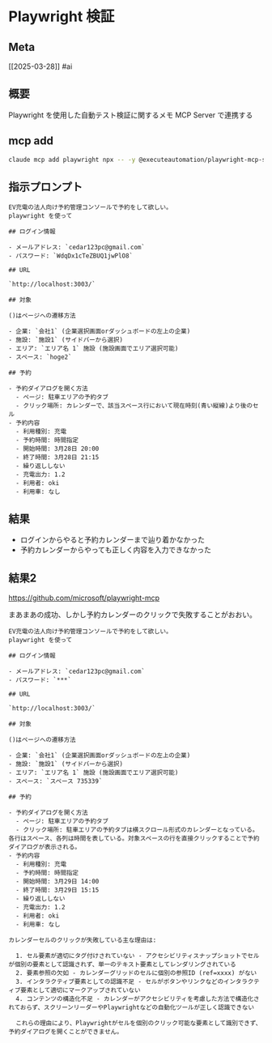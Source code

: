 # Playwright 検証

## Meta

[[2025-03-28]]
#ai

## 概要

Playwright を使用した自動テスト検証に関するメモ
MCP Server で連携する

## mcp add

```sh
claude mcp add playwright npx -- -y @executeautomation/playwright-mcp-server
```

## 指示プロンプト

```
EV充電の法人向け予約管理コンソールで予約をして欲しい。
playwright を使って

## ログイン情報

- メールアドレス: `cedar123pc@gmail.com`
- パスワード: `WdqDx1cTeZBUQ1jwPlO8`

## URL 

`http://localhost:3003/`

## 対象

()はページへの遷移方法

- 企業: `会社1` (企業選択画面orダッシュボードの左上の企業)
- 施設: `施設1` (サイドバーから選択)
- エリア: `エリア名 1` 施設 (施設画面でエリア選択可能)
- スペース: `hoge2`

## 予約

- 予約ダイアログを開く方法
  - ページ: 駐車エリアの予約タブ
  - クリック場所: カレンダーで、該当スペース行において現在時刻(青い縦線)より後のセル
- 予約内容
  - 利用種別: 充電
  - 予約時間: 時間指定
  - 開始時間: 3月28日 20:00
  - 終了時間: 3月28日 21:15
  - 繰り返ししない
  - 充電出力: 1.2
  - 利用者: oki
  - 利用車: なし
```

## 結果



- ログインからやると予約カレンダーまで辿り着かなかった
- 予約カレンダーからやっても正しく内容を入力できなかった

## 結果2

https://github.com/microsoft/playwright-mcp

まあまあの成功、しかし予約カレンダーのクリックで失敗することがおおい。

```
EV充電の法人向け予約管理コンソールで予約をして欲しい。
playwright を使って

## ログイン情報

- メールアドレス: `cedar123pc@gmail.com`
- パスワード: `***`

## URL 

`http://localhost:3003/`

## 対象

()はページへの遷移方法

- 企業: `会社1` (企業選択画面orダッシュボードの左上の企業)
- 施設: `施設1` (サイドバーから選択)
- エリア: `エリア名 1` 施設 (施設画面でエリア選択可能)
- スペース: `スペース 735339`

## 予約

- 予約ダイアログを開く方法
  - ページ: 駐車エリアの予約タブ
  - クリック場所: 駐車エリアの予約タブは横スクロール形式のカレンダーとなっている。各行はスペース、各列は時間を表している。対象スペースの行を直接クリックすることで予約ダイアログが表示される。
- 予約内容
  - 利用種別: 充電
  - 予約時間: 時間指定
  - 開始時間: 3月29日 14:00
  - 終了時間: 3月29日 15:15
  - 繰り返ししない
  - 充電出力: 1.2
  - 利用者: oki
  - 利用車: なし
```

```
カレンダーセルのクリックが失敗している主な理由は:

  1. セル要素が適切にタグ付けされていない - アクセシビリティスナップショットでセルが個別の要素として認識されず、単一のテキスト要素としてレンダリングされている
  2. 要素参照の欠如 - カレンダーグリッドのセルに個別の参照ID (ref=xxxx) がない
  3. インタラクティブ要素としての認識不足 - セルがボタンやリンクなどのインタラクティブ要素として適切にマークアップされていない
  4. コンテンツの構造化不足 - カレンダーがアクセシビリティを考慮した方法で構造化されておらず、スクリーンリーダーやPlaywrightなどの自動化ツールが正しく認識できない

  これらの理由により、Playwrightがセルを個別のクリック可能な要素として識別できず、予約ダイアログを開くことができません。
```

